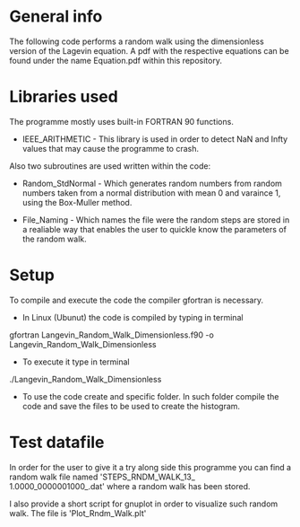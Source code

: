 # General info
The following code performs a random walk using the dimensionless version of the Lagevin equation. A pdf with the respective equations can be found under the name Equation.pdf within this repository. 

# Libraries used
The programme mostly uses built-in FORTRAN 90 functions. 

* IEEE_ARITHMETIC - This library is used in order to detect NaN and Infty values that may cause the programme to crash.

Also two subroutines are used written within the code:

* Random_StdNormal - Which generates random numbers from random numbers taken from a normal distribution with mean 0 and varaince 1, using the Box-Muller method.

* File_Naming - Which names the file were the random steps are stored in a realiable way that enables the user to quickle know the parameters of the random walk.

# Setup
To compile and execute the code the compiler gfortran is necessary. 

* In Linux (Ubunut) the code is compiled by typing in terminal

gfortran Langevin_Random_Walk_Dimensionless.f90 -o Langevin_Random_Walk_Dimensionless

* To execute it type in terminal

./Langevin_Random_Walk_Dimensionless

* To use the code create and specific folder. In such folder compile the code and save the files to be used to create the histogram.

# Test datafile
In order for the user to give it a try along side this programme you can find a random walk file named 'STEPS_RNDM_WALK_13_  1.0000_0000001000_.dat' where a random walk has been stored.

I also provide a short script for gnuplot in order to visualize such random walk. The file is 'Plot_Rndm_Walk.plt'

